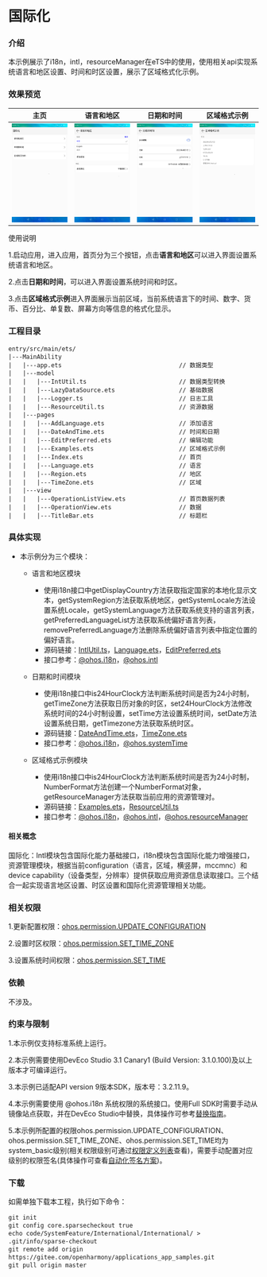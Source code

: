 # 国际化

### 介绍

本示例展示了i18n，intl，resourceManager在eTS中的使用，使用相关api实现系统语言和地区设置、时间和时区设置，展示了区域格式化示例。

### 效果预览

|主页| 语言和地区                                                       | 日期和时间                                            | 区域格式示例                                             |
|--------------------------------|-------------------------------------------------------------|--------------------------------------------------|----------------------------------------------------|
|![home](screenshots/devices/home.png) | ![language_region](screenshots/devices/language_region.png) | ![language_region](screenshots/devices/time.png) | ![language_region](screenshots/devices/format.png) |

使用说明

1.启动应用，进入应用，首页分为三个按钮，点击**语言和地区**可以进入界面设置系统语言和地区。

2.点击**日期和时间**，可以进入界面设置系统时间和时区。

3.点击**区域格式示例**进入界面展示当前区域，当前系统语言下的时间、数字、货币、百分比、单复数、屏幕方向等信息的格式化显示。

### 工程目录
```
entry/src/main/ets/
|---MainAbility
|   |---app.ets                                 // 数据类型
|   |---model
|   |   |---IntUtil.ts                          // 数据类型转换
|   |   |---LazyDataSource.ets                  // 基础数据
|   |   |---Logger.ts                           // 日志工具
|   |   |---ResourceUtil.ts                     // 资源数据
|   |---pages
|   |   |---AddLanguage.ets                     // 添加语言
|   |   |---DateAndTime.ets                     // 时间和日期
|   |   |---EditPreferred.ets                   // 编辑功能
|   |   |---Examples.ets                        // 区域格式示例
|   |   |---Index.ets                           // 首页
|   |   |---Language.ets                        // 语言
|   |   |---Region.ets                          // 地区
|   |   |---TimeZone.ets                        // 区域
|   |---view
|   |   |---OperationListView.ets               // 首页数据列表
|   |   |---OperationView.ets                   // 数据
|   |   |---TitleBar.ets                        // 标题栏
```
### 具体实现

* 本示例分为三个模块：
  * 语言和地区模块
    * 使用i18n接口中getDisplayCountry方法获取指定国家的本地化显示文本，getSystemRegion方法获取系统地区，getSystemLocale方法设置系统Locale，getSystemLanguage方法获取系统支持的语言列表，getPreferredLanguageList方法获取系统偏好语言列表，removePreferredLanguage方法删除系统偏好语言列表中指定位置的偏好语言。
    * 源码链接：[IntlUtil.ts](https://gitee.com/openharmony/applications_app_samples/blob/master/code/SystemFeature/Internationalnation/International/entry/src/main/ets/MainAbility/model/IntlUtil.ts)，[Language.ets](https://gitee.com/openharmony/applications_app_samples/blob/master/code/SystemFeature/Internationalnation/International/entry/src/main/ets/MainAbility/pages/Language.ets)，[EditPreferred.ets](https://gitee.com/openharmony/applications_app_samples/blob/master/code/SystemFeature/Internationalnation/International/entry/src/main/ets/MainAbility/pages/EditPreferred.ets)
    * 接口参考：[@ohos.i18n](https://gitee.com/openharmony/docs/blob/master/zh-cn/application-dev/reference/apis/js-apis-i18n.md)，[@ohos.intl](https://gitee.com/openharmony/docs/blob/master/zh-cn/application-dev/reference/apis/js-apis-intl.md)
    
  * 日期和时间模块
    * 使用i18n接口中is24HourClock方法判断系统时间是否为24小时制，getTimeZone方法获取日历对象的时区，set24HourClock方法修改系统时间的24小时制设置，setTime方法设置系统时间，setDate方法设置系统日期，getTimezone方法获取系统时区。
    * 源码链接：[DateAndTime.ets](https://gitee.com/openharmony/applications_app_samples/blob/master/code/SystemFeature/Internationalnation/International/entry/src/main/ets/MainAbility/pages/DateAndTime.ets)，[TimeZone.ets](https://gitee.com/openharmony/applications_app_samples/blob/master/code/SystemFeature/Internationalnation/International/entry/src/main/ets/MainAbility/pages/TimeZone.ets)
    * 接口参考：[@ohos.i18n](https://gitee.com/openharmony/docs/blob/master/zh-cn/application-dev/reference/apis/js-apis-i18n.md)，[@ohos.systemTime](https://gitee.com/openharmony/docs/blob/master/zh-cn/application-dev/reference/apis/js-apis-system-time.md)
 
  * 区域格式示例模块
    * 使用i18n接口中is24HourClock方法判断系统时间是否为24小时制，NumberFormat方法创建一个NumberFormat对象，getResourceManager方法获取当前应用的资源管理对。
    * 源码链接：[Examples.ets](https://gitee.com/openharmony/applications_app_samples/blob/master/code/SystemFeature/Internationalnation/International/entry/src/main/ets/MainAbility/pages/Examples.ets)，[ResourceUtil.ts](https://gitee.com/openharmony/applications_app_samples/blob/master/code/SystemFeature/Internationalnation/International/entry/src/main/ets/MainAbility/model/ResourceUtil.ts)
    * 接口参考：[@ohos.i18n](https://gitee.com/openharmony/docs/blob/master/zh-cn/application-dev/reference/apis/js-apis-i18n.md)，[@ohos.intl](https://gitee.com/openharmony/docs/blob/master/zh-cn/application-dev/reference/apis/js-apis-intl.md)，[@ohos.resourceManager](https://gitee.com/openharmony/docs/blob/master/zh-cn/application-dev/reference/apis/js-apis-resource-manager.md)

#### 相关概念

国际化：Intl模块包含国际化能力基础接口，i18n模块包含国际化能力增强接口，资源管理模块，根据当前configuration（语言，区域，横竖屏，mccmnc）和device capability（设备类型，分辨率）提供获取应用资源信息读取接口。三个结合一起实现语言地区设置、时区设置和国际化资源管理相关功能。

### 相关权限

1.更新配置权限：[ohos.permission.UPDATE_CONFIGURATION](https://gitee.com/openharmony/docs/blob/master/zh-cn/application-dev/security/permission-list.md#ohospermissionupdate_configuration)

2.设置时区权限：[ohos.permission.SET_TIME_ZONE](https://gitee.com/openharmony/docs/blob/master/zh-cn/application-dev/security/permission-list.md#ohospermissionset_time_zone)

3.设置系统时间权限：[ohos.permission.SET_TIME](https://gitee.com/openharmony/docs/blob/master/zh-cn/application-dev/security/permission-list.md#ohospermissionset_time)

### 依赖

不涉及。

### 约束与限制

1.本示例仅支持标准系统上运行。

2.本示例需要使用DevEco Studio 3.1 Canary1 (Build Version: 3.1.0.100)及以上版本才可编译运行。

3.本示例已适配API version 9版本SDK，版本号：3.2.11.9。

4.本示例需要使用 @ohos.i18n 系统权限的系统接口。使用Full SDK时需要手动从镜像站点获取，并在DevEco Studio中替换，具体操作可参考[替换指南](https://gitee.com/openharmony/docs/blob/master/zh-cn/application-dev/quick-start/full-sdk-switch-guide.md)。

5.本示例所配置的权限ohos.permission.UPDATE_CONFIGURATION、ohos.permission.SET_TIME_ZONE、ohos.permission.SET_TIME均为system_basic级别(相关权限级别可通过[权限定义列表](https://gitee.com/openharmony/docs/blob/master/zh-cn/application-dev/security/permission-list.md)查看)，需要手动配置对应级别的权限签名(具体操作可查看[自动化签名方案](https://docs.openharmony.cn/pages/v3.2Beta/zh-cn/application-dev/security/hapsigntool-overview.md/))。

### 下载

如需单独下载本工程，执行如下命令：
```
git init
git config core.sparsecheckout true
echo code/SystemFeature/International/International/ > .git/info/sparse-checkout
git remote add origin https://gitee.com/openharmony/applications_app_samples.git
git pull origin master

```